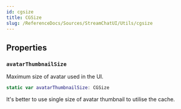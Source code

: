 ```yaml
---
id: cgsize 
title: CGSize
slug: /ReferenceDocs/Sources/StreamChatUI/Utils/cgsize
---
```


## Properties

### `avatarThumbnailSize`

Maximum size of avatar used in the UI.

``` swift
static var avatarThumbnailSize: CGSize 
```

It's better to use single size of avatar thumbnail to utilise the cache.
